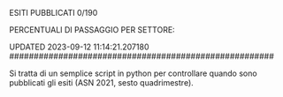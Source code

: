 ESITI PUBBLICATI 0/190 

PERCENTUALI DI PASSAGGIO PER SETTORE:

UPDATED 2023-09-12 11:14:21.207180
###################################################### 

Si tratta di un semplice script in python per controllare quando sono pubblicati gli esiti (ASN 2021, sesto quadrimestre).

